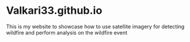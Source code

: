 # Valkari33.github.io
This is my website to showcase how to use satellite imagery for detecting wildfire and perform analysis on the wildfire event
